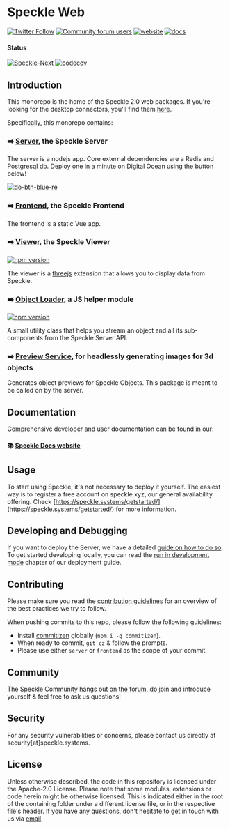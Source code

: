 # Speckle Web

[![Twitter Follow](https://img.shields.io/twitter/follow/SpeckleSystems?style=social)](https://twitter.com/SpeckleSystems) [![Community forum users](https://img.shields.io/discourse/users?server=https%3A%2F%2Fspeckle.community&style=flat-square&logo=discourse&logoColor=white)](https://speckle.community) [![website](https://img.shields.io/badge/https://-speckle.systems-royalblue?style=flat-square)](https://speckle.systems) [![docs](https://img.shields.io/badge/docs-speckle.guide-orange?style=flat-square&logo=read-the-docs&logoColor=white)](https://speckle.guide/dev/)

#### Status

[![Speckle-Next](https://circleci.com/gh/specklesystems/speckle-server.svg?style=svg&circle-token=76eabd350ea243575cbb258b746ed3f471f7ac29)](https://github.com/Speckle-Next/SpeckleServer/) [![codecov](https://codecov.io/gh/specklesystems/speckle-server/branch/master/graph/badge.svg)](https://codecov.io/gh/specklesystems/speckle-server)

## Introduction

This monorepo is the home of the Speckle 2.0 web packages. If you're looking for the desktop connectors, you'll find them [here](https://github.com/specklesystems/speckle-sharp).

Specifically, this monorepo contains:

### ➡️ [Server](packages/server), the Speckle Server

The server is a nodejs app. Core external dependencies are a Redis and Postgresql db. Deploy one in a minute on Digital Ocean using the button below!

[![do-btn-blue-re](https://user-images.githubusercontent.com/7696515/120513666-69be0800-c3c4-11eb-9d50-7b9811b8e0f1.png)](https://marketplace.digitalocean.com/apps/speckle-server?refcode=947a2b5d7dc1)

### ➡️ [Frontend](packages/frontend), the Speckle Frontend

The frontend is a static Vue app.

### ➡️ [Viewer](packages/viewer), the Speckle Viewer

[![npm version](https://badge.fury.io/js/%40speckle%2Fviewer.svg)](https://www.npmjs.com/package/@speckle/viewer)

The viewer is a [threejs](https://threejs.org/) extension that allows you to display data from Speckle.

### ➡️ [Object Loader](packages/objectloader), a JS helper module 

[![npm version](https://badge.fury.io/js/%40speckle%2Fobjectloader.svg)](https://www.npmjs.com/package/@speckle/objectloader)

A small utility class that helps you stream an object and all its sub-components from the Speckle Server API.

### ➡️ [Preview Service](packages/preview-service), for headlessly generating images for 3d objects

Generates object previews for Speckle Objects. This package is meant to be called on by the server.

## Documentation

Comprehensive developer and user documentation can be found in our:

#### 📚 [Speckle Docs website](https://speckle.guide/dev/)

## Usage
To start using Speckle, it's not necessary to deploy it yourself. The easiest way is to register a free account on speckle.xyz, our general availability offering. Check [https://speckle.systems/getstarted/](https://speckle.systems/getstarted/) for more information. 

## Developing and Debugging

If you want to deploy the Server, we have a detailed [guide on how to do so](https://speckle.guide/dev/server-setup.html). To get started developing locally, you can read the [run in development mode](https://speckle.guide/dev/server-setup.html#run-in-development-mode) chapter of our deployment guide.

## Contributing

Please make sure you read the [contribution guidelines](CONTRIBUTING.md) for an overview of the best practices we try to follow.

When pushing commits to this repo, please follow the following guidelines:

- Install [commitizen](https://www.npmjs.com/package/commitizen#commitizen-for-contributors) globally (`npm i -g commitizen`).
- When ready to commit, `git cz` & follow the prompts.
- Please use either `server` or `frontend` as the scope of your commit.

## Community

The Speckle Community hangs out on [the forum](https://speckle.community), do join and introduce yourself & feel free to ask us questions!

## Security

For any security vulnerabilities or concerns, please contact us directly at security[at]speckle.systems. 

## License

Unless otherwise described, the code in this repository is licensed under the Apache-2.0 License. Please note that some modules, extensions or code herein might be otherwise licensed. This is indicated either in the root of the containing folder under a different license file, or in the respective file's header. If you have any questions, don't hesitate to get in touch with us via [email](mailto:hello@speckle.systems).
